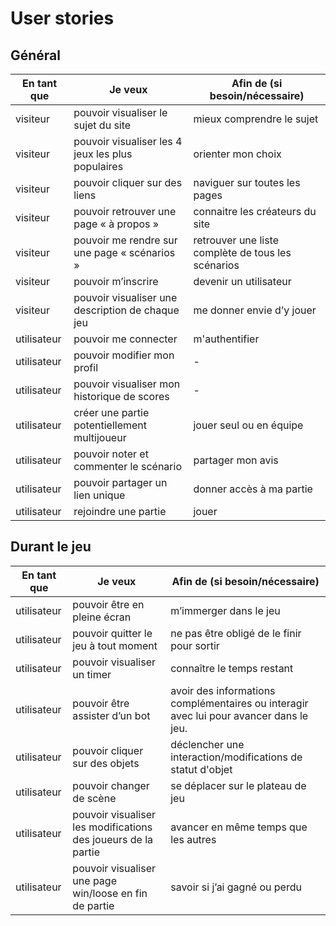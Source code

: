 # User stories

## Général

| En tant que | Je veux | Afin de (si besoin/nécessaire) |
|--|--|--|
| visiteur | pouvoir visualiser le sujet du site  | mieux comprendre le sujet|
| visiteur | pouvoir visualiser les 4 jeux les plus populaires | orienter mon choix |
| visiteur | pouvoir cliquer sur des liens | naviguer sur toutes les pages |
| visiteur | pouvoir retrouver une page « à propos »  | connaitre les créateurs du site |
| visiteur | pouvoir me rendre sur une page « scénarios »  | retrouver une liste complète de tous les scénarios|
| visiteur | pouvoir m’inscrire  | devenir un utilisateur|
| visiteur | pouvoir visualiser une description de chaque jeu  | me donner envie d’y jouer |
| utilisateur | pouvoir me connecter | m'authentifier|
| utilisateur | pouvoir modifier mon profil |-|
| utilisateur | pouvoir visualiser mon historique de scores |-|
| utilisateur | créer une partie potentiellement multijoueur  | jouer seul ou en équipe |
| utilisateur | pouvoir noter et commenter le scénario  | partager mon avis |
| utilisateur | pouvoir partager un lien unique| donner accès à ma partie |
| utilisateur | rejoindre une partie    | jouer |

## Durant le jeu

| En tant que | Je veux | Afin de (si besoin/nécessaire) |
|--|--|--|
| utilisateur |pouvoir être en pleine écran  | m’immerger dans le jeu|
| utilisateur |pouvoir quitter le jeu à tout moment   | ne pas être obligé de le finir pour sortir|
| utilisateur | pouvoir visualiser un timer  |connaître le temps restant|
| utilisateur | pouvoir être assister d’un bot   | avoir des informations complémentaires ou interagir avec lui pour avancer dans le jeu.|
| utilisateur | pouvoir cliquer sur des objets  | déclencher une interaction/modifications de statut d'objet|
| utilisateur | pouvoir changer de scène   | se déplacer sur le plateau de jeu|
| utilisateur | pouvoir visualiser les modifications des joueurs de la partie   | avancer en même temps que les autres|
| utilisateur | pouvoir visualiser une page win/loose en fin de partie |savoir si j’ai gagné ou perdu |
